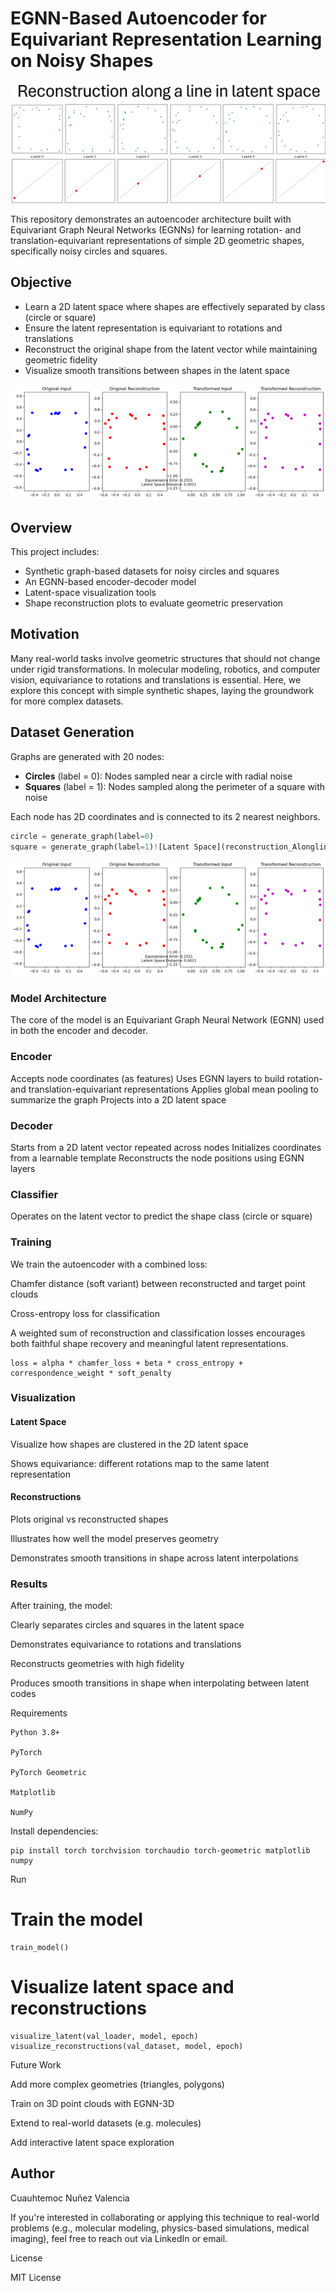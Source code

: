# EGNN-Based Autoencoder for Equivariant Representation Learning on Noisy Shapes

![Latent Space](reconstruction_Alonglinespace.png)

This repository demonstrates an autoencoder architecture built with Equivariant Graph Neural Networks (EGNNs) for learning rotation- and translation-equivariant representations of simple 2D geometric shapes, specifically noisy circles and squares.

## Objective

- Learn a 2D latent space where shapes are effectively separated by class (circle or square)
- Ensure the latent representation is equivariant to rotations and translations
- Reconstruct the original shape from the latent vector while maintaining geometric fidelity
- Visualize smooth transitions between shapes in the latent space

![Equivariance Demonstration](equivar_test.png)

## Overview

This project includes:

- Synthetic graph-based datasets for noisy circles and squares
- An EGNN-based encoder-decoder model
- Latent-space visualization tools
- Shape reconstruction plots to evaluate geometric preservation

## Motivation

Many real-world tasks involve geometric structures that should not change under rigid transformations. In molecular modeling, robotics, and computer vision, equivariance to rotations and translations is essential. Here, we explore this concept with simple synthetic shapes, laying the groundwork for more complex datasets.

## Dataset Generation

Graphs are generated with 20 nodes:

- **Circles** (label = 0): Nodes sampled near a circle with radial noise
- **Squares** (label = 1): Nodes sampled along the perimeter of a square with noise

Each node has 2D coordinates and is connected to its 2 nearest neighbors.

```python
circle = generate_graph(label=0)
square = generate_graph(label=1)![Latent Space](reconstruction_Alonglinespace.png)
```
![equivariance](equivar_test.png)


### Model Architecture
  The core of the model is an Equivariant Graph Neural Network (EGNN) used in both the encoder and decoder.

### Encoder
  Accepts node coordinates (as features)
  Uses EGNN layers to build rotation- and translation-equivariant representations
  Applies global mean pooling to summarize the graph
  Projects into a 2D latent space

### Decoder
  Starts from a 2D latent vector repeated across nodes
  Initializes coordinates from a learnable template
  Reconstructs the node positions using EGNN layers

### Classifier
  Operates on the latent vector to predict the shape class (circle or square)

### Training

We train the autoencoder with a combined loss:

  Chamfer distance (soft variant) between reconstructed and target point clouds
  
  Cross-entropy loss for classification

A weighted sum of reconstruction and classification losses encourages both faithful shape recovery and meaningful latent representations.

    loss = alpha * chamfer_loss + beta * cross_entropy + correspondence_weight * soft_penalty

### Visualization

#### Latent Space

  Visualize how shapes are clustered in the 2D latent space

  Shows equivariance: different rotations map to the same latent representation

#### Reconstructions

  Plots original vs reconstructed shapes

  Illustrates how well the model preserves geometry

Demonstrates smooth transitions in shape across latent interpolations

### Results

After training, the model:

Clearly separates circles and squares in the latent space

Demonstrates equivariance to rotations and translations

Reconstructs geometries with high fidelity

Produces smooth transitions in shape when interpolating between latent codes

Requirements

    Python 3.8+
    
    PyTorch
    
    PyTorch Geometric
    
    Matplotlib
    
    NumPy

Install dependencies:

    pip install torch torchvision torchaudio torch-geometric matplotlib numpy

Run

# Train the model
    train_model()

# Visualize latent space and reconstructions
    visualize_latent(val_loader, model, epoch)
    visualize_reconstructions(val_dataset, model, epoch)

Future Work

Add more complex geometries (triangles, polygons)

Train on 3D point clouds with EGNN-3D

Extend to real-world datasets (e.g. molecules)

Add interactive latent space exploration

## Author

Cuauhtemoc Nuñez Valencia

If you're interested in collaborating or applying this technique to real-world problems (e.g., molecular modeling, physics-based simulations, medical imaging), feel free to reach out via LinkedIn or email.

License

MIT License

